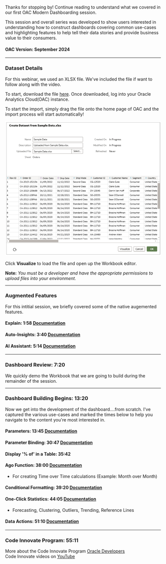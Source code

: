 Thanks for stopping by!  Continue reading to understand what we covered in our first OAC Modern Dashboarding session.  

This session and overall series was developed to show users interested in understanding how to construct dashboards covering common use-cases and highlighting features to help tell their data stories and provide business value to their consumers.

#### OAC Version: September 2024
___
### Dataset Details
For this webinar, we used an XLSX file.  We've included the file if want to follow along with the video.  

To start, download the file [here](https://github.com/uzer15/Oracle/blob/main/Analytics%20Cloud%20(OAC)/Sample%20Data.xlsx).  Once downloaded, log into your Oracle Analytics Cloud(OAC) instance.  

To start the import, simply drag the file onto the home page of OAC and the import process will start automatically!  

![Dataset Import](</Analytics Cloud (OAC)/Images/ImportDataset.png> "Data Import Screen")

Click **Visualize** to load the file and open up the Workbook editor.

**Note:** *You must be a developer and have the appropriate permissions to upload files into your environment.*

___
### Augmented Features
For this intitial session, we briefly covered some of the native augemented features.

#### Explain: 1:58 [Documentation](https://docs.oracle.com/en/cloud/paas/analytics-cloud/acubi/use-explain-understand-your-data.html)  

#### Auto-Insights: 3:40 [Documentation](https://docs.oracle.com/en/cloud/paas/analytics-cloud/acubi/use-auto-insights-understand-your-data.html)  

#### AI Assistant: 5:14 [Documentation](https://docs.oracle.com/en/cloud/paas/analytics-cloud/acubi/generate-visualizations-oracle-analytics-ai-assistant-and-home-page-ask.html)  
___
### Dashboard Review: 7:20  
We quickly demo the Workbook that we are going to build during the remainder of the session.  
___
### Dashboard Building Begins: 13:20 
Now we get into the development of the dashboard....from scratch.  I've captured the various use-cases and marked the times below to help you navigate to the content you're most interested in.  

#### Parameters: 13:45 [Documentation](https://docs.oracle.com/en/cloud/paas/analytics-cloud/acubi/create-and-use-parameters.html)  

#### Parameter Binding: 30:47 [Documentation](https://docs.oracle.com/en/cloud/paas/analytics-cloud/acubi/bind-parameters-filters.html)

#### Display '% of' in a Table: 35:42 

#### Ago Function: 38:00 [Documentation](https://docs.oracle.com/en/cloud/paas/analytics-cloud/acubi/functions.html#GUID-85E0FDF7-BF01-49CB-BAE0-55A19BA33737)
 - For creating Time over Time calculations (Example: Month over Month)
#### Conditional Formatting: 39:20 [Documentation](https://docs.oracle.com/en/cloud/paas/analytics-cloud/acubi/highlight-important-data-events-conditional-formatting.html)  

#### One-Click Statistics: 44:05 [Documentation](https://docs.oracle.com/en/cloud/paas/analytics-cloud/acubi/enhance-visualizations-statistical-analytics.html#GUID-87DD71E5-9AFC-405C-A812-6EF9FEE96454) 
 - Forecasting, Clustering, Outliers, Trending, Reference Lines
#### Data Actions: 51:10 [Documentation](https://docs.oracle.com/en/cloud/paas/analytics-cloud/acubi/use-data-actions.html) 
___
### Code Innovate Program: 55:11  

More about the Code Innovate Program [Oracle Developers](https://www.oracle.com/developer/community/code-innovate-developers/)  
Code Innovate videos on [YouTube](https://www.youtube.com/watch?v=zW1uo1LhU7g) 
